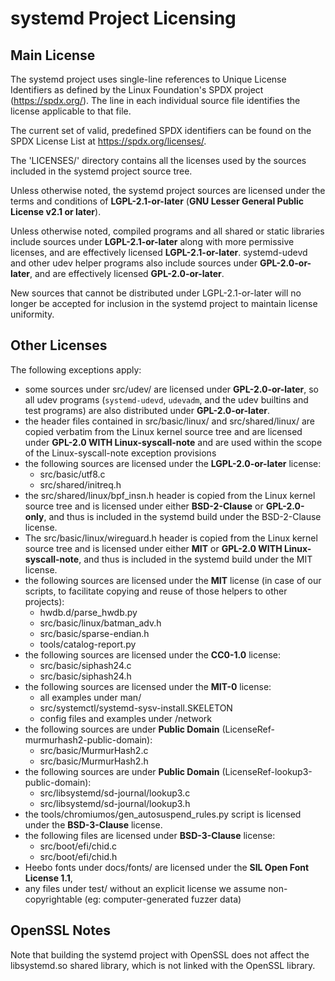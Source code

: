 # systemd Project Licensing

## Main License

The systemd project uses single-line references to Unique License Identifiers as
defined by the Linux Foundation's SPDX project (https://spdx.org/). The line in
each individual source file identifies the license applicable to that file.

The current set of valid, predefined SPDX identifiers can be found on the SPDX
License List at https://spdx.org/licenses/.

The 'LICENSES/' directory contains all the licenses used by the sources included in
the systemd project source tree.

Unless otherwise noted, the systemd project sources are licensed under the terms
and conditions of
**LGPL-2.1-or-later** (**GNU Lesser General Public License v2.1 or later**).

Unless otherwise noted, compiled programs and all shared or static libraries
include sources under **LGPL-2.1-or-later** along with more permissive
licenses, and are effectively licensed **LGPL-2.1-or-later**.
systemd-udevd and other udev helper programs also include sources under
**GPL-2.0-or-later**, and are effectively licensed **GPL-2.0-or-later**.

New sources that cannot be distributed under LGPL-2.1-or-later will no longer
be accepted for inclusion in the systemd project to maintain license uniformity.

## Other Licenses

The following exceptions apply:

 * some sources under src/udev/ are licensed under **GPL-2.0-or-later**,
   so all udev programs (`systemd-udevd`, `udevadm`, and the udev builtins
   and test programs) are also distributed under **GPL-2.0-or-later**.
 * the header files contained in src/basic/linux/ and src/shared/linux/ are copied
   verbatim from the Linux kernel source tree and are licensed under **GPL-2.0 WITH
   Linux-syscall-note** and are used within the scope of the Linux-syscall-note
   exception provisions
 * the following sources are licensed under the **LGPL-2.0-or-later** license:
   - src/basic/utf8.c
   - src/shared/initreq.h
 * the src/shared/linux/bpf_insn.h header is copied from the Linux kernel
   source tree and is licensed under either **BSD-2-Clause** or **GPL-2.0-only**,
   and thus is included in the systemd build under the BSD-2-Clause license.
 * The src/basic/linux/wireguard.h header is copied from the Linux kernel
   source tree and is licensed under either **MIT** or **GPL-2.0 WITH Linux-syscall-note**,
   and thus is included in the systemd build under the MIT license.
 * the following sources are licensed under the **MIT** license (in case of our
   scripts, to facilitate copying and reuse of those helpers to other projects):
   - hwdb.d/parse_hwdb.py
   - src/basic/linux/batman_adv.h
   - src/basic/sparse-endian.h
   - tools/catalog-report.py
 * the following sources are licensed under the **CC0-1.0** license:
   - src/basic/siphash24.c
   - src/basic/siphash24.h
 * the following sources are licensed under the **MIT-0** license:
   - all examples under man/
   - src/systemctl/systemd-sysv-install.SKELETON
   - config files and examples under /network
 * the following sources are under **Public Domain** (LicenseRef-murmurhash2-public-domain):
   - src/basic/MurmurHash2.c
   - src/basic/MurmurHash2.h
 * the following sources are under **Public Domain** (LicenseRef-lookup3-public-domain):
   - src/libsystemd/sd-journal/lookup3.c
   - src/libsystemd/sd-journal/lookup3.h
 * the tools/chromiumos/gen_autosuspend_rules.py script is licensed under the
   **BSD-3-Clause** license.
 * the following files are licensed under **BSD-3-Clause** license:
   - src/boot/efi/chid.c
   - src/boot/efi/chid.h
 * Heebo fonts under docs/fonts/ are licensed under the **SIL Open Font License 1.1**,
 * any files under test/ without an explicit license we assume non-copyrightable
   (eg: computer-generated fuzzer data)

## OpenSSL Notes

Note that building the systemd project with OpenSSL does not affect the libsystemd.so
shared library, which is not linked with the OpenSSL library.
